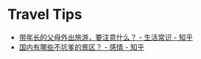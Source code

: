 # Travel Tips


- [带年长的父母外出旅游，要注意什么？ - 生活常识 - 知乎](https://www.zhihu.com/question/19855091)
- [国内有哪些不坑爹的景区？ - 感情 - 知乎](https://www.zhihu.com/question/23315265)
